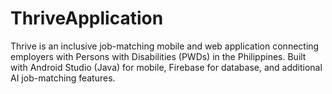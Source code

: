# ThriveApplication
Thrive is an inclusive job-matching mobile and web application connecting employers with Persons with Disabilities (PWDs) in the Philippines. Built with Android Studio (Java) for mobile, Firebase for database, and additional AI job-matching features.
